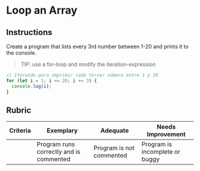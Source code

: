 # Loop an Array

## Instructions

Create a program that lists every 3rd number between 1-20 and prints it to the console.

> TIP: use a for-loop and modify the iteration-expression

```Javascript
// Iterando para imprimir cada tercer número entre 1 y 20
for (let i = 1; i <= 20; i += 3) {
  console.log(i);
}

```

## Rubric

| Criteria | Exemplary                               | Adequate                 | Needs Improvement              |
| -------- | --------------------------------------- | ------------------------ | ------------------------------ |
|          | Program runs correctly and is commented | Program is not commented | Program is incomplete or buggy |